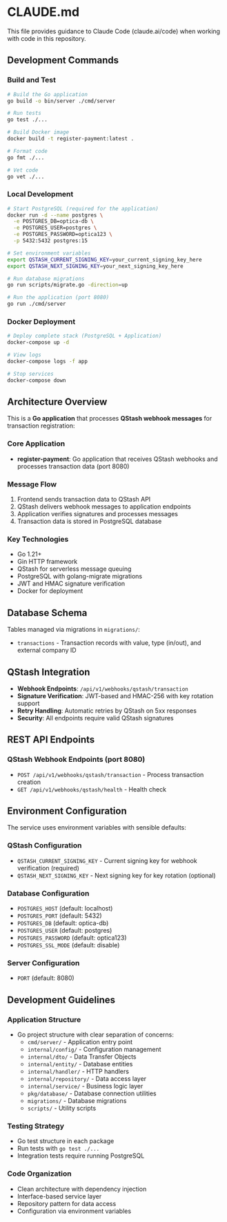 # CLAUDE.md

This file provides guidance to Claude Code (claude.ai/code) when working with code in this repository.

## Development Commands

### Build and Test
```bash
# Build the Go application
go build -o bin/server ./cmd/server

# Run tests
go test ./...

# Build Docker image
docker build -t register-payment:latest .

# Format code
go fmt ./...

# Vet code
go vet ./...
```

### Local Development
```bash
# Start PostgreSQL (required for the application)
docker run -d --name postgres \
  -e POSTGRES_DB=optica-db \
  -e POSTGRES_USER=postgres \
  -e POSTGRES_PASSWORD=optica123 \
  -p 5432:5432 postgres:15

# Set environment variables
export QSTASH_CURRENT_SIGNING_KEY=your_current_signing_key_here
export QSTASH_NEXT_SIGNING_KEY=your_next_signing_key_here

# Run database migrations
go run scripts/migrate.go -direction=up

# Run the application (port 8080)
go run ./cmd/server
```

### Docker Deployment
```bash
# Deploy complete stack (PostgreSQL + Application)
docker-compose up -d

# View logs
docker-compose logs -f app

# Stop services
docker-compose down
```

## Architecture Overview

This is a **Go application** that processes **QStash webhook messages** for transaction registration:

### Core Application
- **register-payment**: Go application that receives QStash webhooks and processes transaction data (port 8080)

### Message Flow
1. Frontend sends transaction data to QStash API
2. QStash delivers webhook messages to application endpoints
3. Application verifies signatures and processes messages
4. Transaction data is stored in PostgreSQL database

### Key Technologies
- Go 1.21+
- Gin HTTP framework
- QStash for serverless message queuing
- PostgreSQL with golang-migrate migrations
- JWT and HMAC signature verification
- Docker for deployment

## Database Schema

Tables managed via migrations in `migrations/`:
- `transactions` - Transaction records with value, type (in/out), and external company ID

## QStash Integration

- **Webhook Endpoints**: `/api/v1/webhooks/qstash/transaction`
- **Signature Verification**: JWT-based and HMAC-256 with key rotation support
- **Retry Handling**: Automatic retries by QStash on 5xx responses
- **Security**: All endpoints require valid QStash signatures

## REST API Endpoints

### QStash Webhook Endpoints (port 8080)
- `POST /api/v1/webhooks/qstash/transaction` - Process transaction creation
- `GET /api/v1/webhooks/qstash/health` - Health check

## Environment Configuration

The service uses environment variables with sensible defaults:

### QStash Configuration
- `QSTASH_CURRENT_SIGNING_KEY` - Current signing key for webhook verification (required)
- `QSTASH_NEXT_SIGNING_KEY` - Next signing key for key rotation (optional)

### Database Configuration
- `POSTGRES_HOST` (default: localhost)
- `POSTGRES_PORT` (default: 5432)
- `POSTGRES_DB` (default: optica-db)
- `POSTGRES_USER` (default: postgres)
- `POSTGRES_PASSWORD` (default: optica123)
- `POSTGRES_SSL_MODE` (default: disable)

### Server Configuration
- `PORT` (default: 8080)

## Development Guidelines

### Application Structure
- Go project structure with clear separation of concerns:
  - `cmd/server/` - Application entry point
  - `internal/config/` - Configuration management
  - `internal/dto/` - Data Transfer Objects
  - `internal/entity/` - Database entities
  - `internal/handler/` - HTTP handlers
  - `internal/repository/` - Data access layer
  - `internal/service/` - Business logic layer
  - `pkg/database/` - Database connection utilities
  - `migrations/` - Database migrations
  - `scripts/` - Utility scripts

### Testing Strategy
- Go test structure in each package
- Run tests with `go test ./...`
- Integration tests require running PostgreSQL

### Code Organization
- Clean architecture with dependency injection
- Interface-based service layer
- Repository pattern for data access
- Configuration via environment variables
